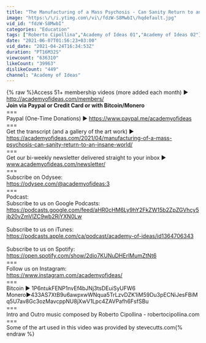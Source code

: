 ```yaml
---
title: "The Manufacturing of a Mass Psychosis - Can Sanity Return to an Insane World?"
image: "https:\/\/i.ytimg.com\/vi\/fdzW-S8MwbI\/hqdefault.jpg"
vid_id: "fdzW-S8MwbI"
categories: "Education"
tags: ["Roberto Cipollina","Academy of Ideas 01","Academy of Ideas 02"]
date: "2021-06-07T01:56:23+03:00"
vid_date: "2021-04-24T16:34:53Z"
duration: "PT16M32S"
viewcount: "636310"
likeCount: "39963"
dislikeCount: "449"
channel: "Academy of Ideas"
---
```

{% raw %}Access 51+ membership videos (more added each month) ► <a rel="nofollow" target="blank" href="http://academyofideas.com/members/">http://academyofideas.com/members/</a><br />**Join via Paypal or Credit Card or with Bitcoin/Monero**<br />===<br />Paypal (One-Time Donations) ► <a rel="nofollow" target="blank" href="https://www.paypal.me/academyofideas">https://www.paypal.me/academyofideas</a><br />===<br />Get the transcript (and a gallery of the art work) ► <a rel="nofollow" target="blank" href="https://academyofideas.com/2021/04/manufacturing-of-a-mass-psychosis-can-sanity-return-to-an-insane-world/">https://academyofideas.com/2021/04/manufacturing-of-a-mass-psychosis-can-sanity-return-to-an-insane-world/</a><br />===<br />Get our bi-weekly newsletter delivered straight to your inbox ► www.academyofideas.com/newsletter/<br />===<br />Subscribe on Odysee:<br /><a rel="nofollow" target="blank" href="https://odysee.com/@academyofideas:3">https://odysee.com/@academyofideas:3</a><br />===<br />Podcast:<br />Subscribe to us on Google Podcasts: <a rel="nofollow" target="blank" href="https://podcasts.google.com/feed/aHR0cHM6Ly9hY2FkZW15b2ZpZGVhcy5jb20vZmVlZC9wb2RjYXN0Lw">https://podcasts.google.com/feed/aHR0cHM6Ly9hY2FkZW15b2ZpZGVhcy5jb20vZmVlZC9wb2RjYXN0Lw</a><br /><br />Subscribe to us on iTunes: <a rel="nofollow" target="blank" href="https://podcasts.apple.com/ca/podcast/academy-of-ideas/id1364706343">https://podcasts.apple.com/ca/podcast/academy-of-ideas/id1364706343</a><br /><br />Subscribe to us on Spotify: <a rel="nofollow" target="blank" href="https://open.spotify.com/show/2dio7KUNuDHErlMumZtNt6">https://open.spotify.com/show/2dio7KUNuDHErlMumZtNt6</a><br />===<br />Follow us on Instagram:<br /><a rel="nofollow" target="blank" href="https://www.instagram.com/academyofideas/">https://www.instagram.com/academyofideas/</a><br />===<br />Bitcoin ► 1P6ntukFENP1nvEf4bJNj3tsDEuiSyUFW6<br />Monero►433AS7XtB9u6awpxwWNqua5TrLzvDZK1iM59Du3pECNiJesFBiMq5U7av8Gc3ozMavcppNU8jXwV1Lpc4ZAVPafh6FsfSBu<br />===<br />Intro and Outro music composed by Roberto Cipollina - robertocipollina.com<br />===<br />Some of the art used in this video was provided by stevecutts.com{% endraw %}
